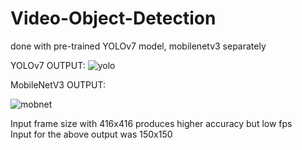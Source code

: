 # Video-Object-Detection
done with pre-trained YOLOv7 model, mobilenetv3 separately

YOLOv7 OUTPUT:
![yolo](https://raw.githubusercontent.com/sanjay-906/Video-Object-Detection/main/Output/yolov7.gif?token=GHSAT0AAAAAACA7PQLVTIPSIE6ZLYT7WARWZEABF2A)<br>



MobileNetV3 OUTPUT:

![mobnet](https://raw.githubusercontent.com/sanjay-906/Video-Object-Detection/main/Output/mobilenet.gif?token=GHSAT0AAAAAACA7PQLVFATJFAXJQMWER6DGZEABGWQ)
<br>

Input frame size with 416x416 produces higher accuracy but low fps<br>
Input for the above output was 150x150
